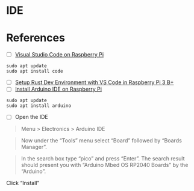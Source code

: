 # IDE


# References


- [ ] [Visual Studio Code on Raspberry Pi](https://code.visualstudio.com/docs/setup/raspberry-pi)

```
sudo apt update
sudo apt install code
```

- [ ] [Setup Rust Dev Environment with VS Code in Raspberry Pi 3 B+](https://www.youtube.com/watch?v=O9d8kiZQUT4)
- [ ] [Install Arduino IDE on Raspberry Pi](https://www.raspberrypi-spy.co.uk/2020/12/install-arduino-ide-on-raspberry-pi/)

```
sudo apt update
sudo apt install arduino
```

 - [ ] Open the IDE

 > Menu > Electronics > Arduino IDE

 > Now under the “Tools” menu select “Board” followed by “Boards Manager”.

 > In the search box type “pico” and press “Enter”. The search result should present you with “Arduino Mbed OS RP2040 Boards” by the “Arduino”.

  Click “Install”

